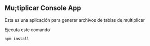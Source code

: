 ## Mu;tiplicar Console App

Esta es una aplicación para generar archivos de tablas de multiplicar

Ejecuta este comando 

````
npm install
````